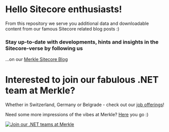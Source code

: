 # Hello Sitecore enthusiasts!
From this repository we serve you additional data and downloadable content from our famous Sitecore related blog posts :)

### Stay up-to-date with developments, hints and insights in the Sitecore-verse by following us

…on our [Merkle Sitecore Blog](https://sitecore.merkle.com/?utm_source=github&utm_medium=readme&utm_campaign=ourfuture_superstars)


# Interested to join our fabulous .NET team at Merkle?
Whether in Switzerland, Germany or Belgrade - check out our [job offerings](https://www.merkle.com/dach/en/jobs)!

Need some more impressions of the vibes at Merkle? [Here](https://www.instagram.com/merkledach/) you go :)

[![Join our .NET teams at Merkle](/resources/apply-for-a-sitecore-job-at-merkle.png?raw=true "Get in touch now to become part of our .NET teams!")](https://www.merkle.com/dach/en/jobs?utm_source=github&utm_medium=readme&utm_campaign=ourfuture)
